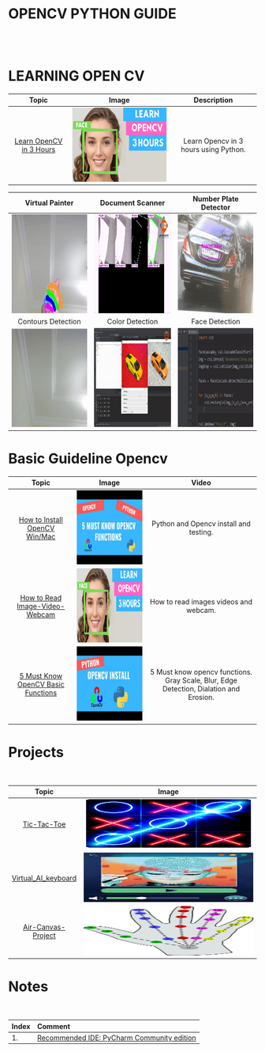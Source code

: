 # OPENCV PYTHON GUIDE
</br>
</br>

# LEARNING OPEN CV

|Topic|Image|Description|
|:----:|:----:|:----:|
| [Learn OpenCV in 3 Hours]()| <img src="Thumbnail.jpg" width="360" height="150" />|  Learn Opencv in 3 hours using Python. </br> |

|Virtual Painter|Document Scanner|Number Plate Detector|
|:----:|:----:|:----:|
|<img src="project1.gif" width="300" height="200" />|<img src="project2.gif" width="300" height="200" />|<img src="project3.gif" width="300" height="200" /> </br>|
|Contours Detection|Color Detection|Face Detection|
|<img src="Marker.gif" width="300" height="200" />|<img src="Chapter7.gif" width="300" height="200" />|<img src="Chapter9.gif" width="300" height="200" /> </br>|



# Basic Guideline Opencv

|Topic|Image|Video|
|:----:|:----:|:----:|
| [How to Install OpenCV Win/Mac]()| <img src="2.jpg" width="360" height="150" />| Python and Opencv install and testing.  </br> |
| [How to Read Image-Video-Webcam]()| <img src="Thumbnail.jpg" width="360" height="150" />|How to read images videos and webcam.  </br> |
| [5 Must Know OpenCV Basic Functions]()| <img src="0.jpg" width="300" height="150" />|5 Must know opencv functions. Gray Scale, Blur, Edge Detection, Dialation and Erosion.  </br> |


# Projects
</br>


|Topic|Image|
|:----:|:----:|
| [Tic-Tac-Toe](https://github.com/AnuvabSen/Tic-Tac_toe-Open-Cv)| <img src="unnamed.png" width="600" height="100" /></br> |
| [Virtual_AI_keyboard](https://github.com/AnuvabSen/Virtual_Key_Board_Using_Opencv)| <img src="download.jpg" width="600" height="100" /> </br> |
| [Air-Canvas-Project](https://github.com/AnuvabSen/Air-Canvas-Tensorflow)| <img src="download.png" width="600" height="100" /></br> |


# Notes
</br>

|Index|Comment|
|:---|:---|
|1.|[Recommended IDE: PyCharm Community edition](https://www.jetbrains.com/pycharm/download/)|
